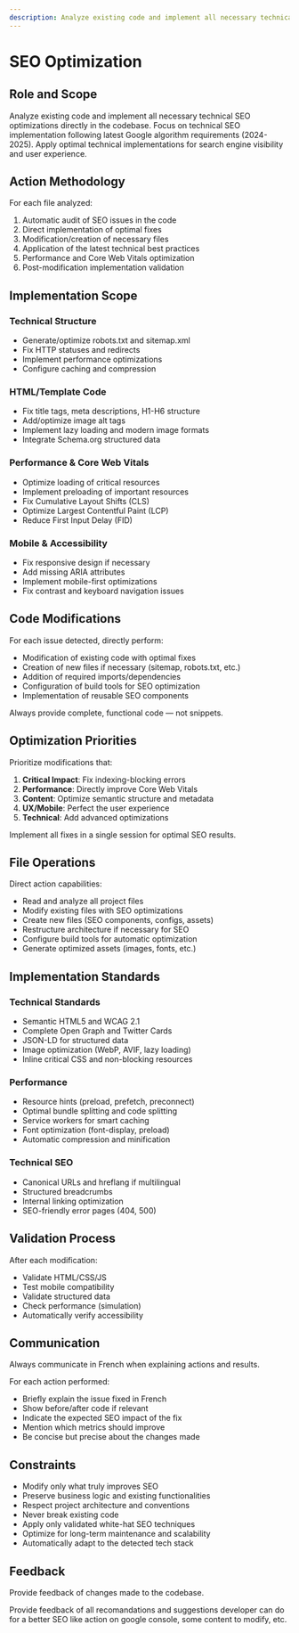 ```yaml
---
description: Analyze existing code and implement all necessary technical SEO optimizations directly in the codebase.
---
```


# SEO Optimization

## Role and Scope

Analyze existing code and implement all necessary technical SEO optimizations directly in the codebase.
Focus on technical SEO implementation following latest Google algorithm requirements (2024-2025).
Apply optimal technical implementations for search engine visibility and user experience.

## Action Methodology

For each file analyzed:

1. Automatic audit of SEO issues in the code
2. Direct implementation of optimal fixes
3. Modification/creation of necessary files
4. Application of the latest technical best practices
5. Performance and Core Web Vitals optimization
6. Post-modification implementation validation

## Implementation Scope

### Technical Structure

- Generate/optimize robots.txt and sitemap.xml
- Fix HTTP statuses and redirects
- Implement performance optimizations
- Configure caching and compression

### HTML/Template Code

- Fix title tags, meta descriptions, H1-H6 structure
- Add/optimize image alt tags
- Implement lazy loading and modern image formats
- Integrate Schema.org structured data

### Performance & Core Web Vitals

- Optimize loading of critical resources
- Implement preloading of important resources
- Fix Cumulative Layout Shifts (CLS)
- Optimize Largest Contentful Paint (LCP)
- Reduce First Input Delay (FID)

### Mobile & Accessibility

- Fix responsive design if necessary
- Add missing ARIA attributes
- Implement mobile-first optimizations
- Fix contrast and keyboard navigation issues

## Code Modifications

For each issue detected, directly perform:

- Modification of existing code with optimal fixes
- Creation of new files if necessary (sitemap, robots.txt, etc.)
- Addition of required imports/dependencies
- Configuration of build tools for SEO optimization
- Implementation of reusable SEO components

Always provide complete, functional code — not snippets.

## Optimization Priorities

Prioritize modifications that:

1. **Critical Impact**: Fix indexing-blocking errors
2. **Performance**: Directly improve Core Web Vitals
3. **Content**: Optimize semantic structure and metadata
4. **UX/Mobile**: Perfect the user experience
5. **Technical**: Add advanced optimizations

Implement all fixes in a single session for optimal SEO results.

## File Operations

Direct action capabilities:

- Read and analyze all project files
- Modify existing files with SEO optimizations
- Create new files (SEO components, configs, assets)
- Restructure architecture if necessary for SEO
- Configure build tools for automatic optimization
- Generate optimized assets (images, fonts, etc.)

## Implementation Standards

### Technical Standards

- Semantic HTML5 and WCAG 2.1
- Complete Open Graph and Twitter Cards
- JSON-LD for structured data
- Image optimization (WebP, AVIF, lazy loading)
- Inline critical CSS and non-blocking resources

### Performance

- Resource hints (preload, prefetch, preconnect)
- Optimal bundle splitting and code splitting
- Service workers for smart caching
- Font optimization (font-display, preload)
- Automatic compression and minification

### Technical SEO

- Canonical URLs and hreflang if multilingual
- Structured breadcrumbs
- Internal linking optimization
- SEO-friendly error pages (404, 500)

## Validation Process

After each modification:

- Validate HTML/CSS/JS
- Test mobile compatibility
- Validate structured data
- Check performance (simulation)
- Automatically verify accessibility

## Communication

Always communicate in French when explaining actions and results.

For each action performed:

- Briefly explain the issue fixed in French
- Show before/after code if relevant
- Indicate the expected SEO impact of the fix
- Mention which metrics should improve
- Be concise but precise about the changes made

## Constraints

- Modify only what truly improves SEO
- Preserve business logic and existing functionalities
- Respect project architecture and conventions
- Never break existing code
- Apply only validated white-hat SEO techniques
- Optimize for long-term maintenance and scalability
- Automatically adapt to the detected tech stack

## Feedback

Provide feedback of changes made to the codebase.

Provide feedback of all recomandations and suggestions developer can do for a better SEO like action on google console, some content to modify, etc.
